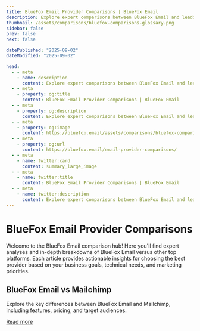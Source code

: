 ```yaml
---
title: BlueFox Email Provider Comparisons | BlueFox Email
description: Explore expert comparisons between BlueFox Email and leading email marketing platforms, covering design, infrastructure, pricing, and key features.
thumbnail: /assets/comparisons/bluefox-comparisons-glossary.png
sidebar: false
prev: false
next: false

datePublished: "2025-09-02"
dateModified: "2025-09-02"

head:
  - - meta
    - name: description
      content: Explore expert comparisons between BlueFox Email and leading email marketing platforms, covering design, infrastructure, pricing, and key features.
  - - meta
    - property: og:title
      content: BlueFox Email Provider Comparisons | BlueFox Email
  - - meta
    - property: og:description
      content: Explore expert comparisons between BlueFox Email and leading email marketing platforms, covering design, infrastructure, pricing, and key features.
  - - meta
    - property: og:image
      content: https://bluefox.email/assets/comparisons/bluefox-comparisons-glossary.png
  - - meta
    - property: og:url
      content: https://bluefox.email/email-provider-comparisons/
  - - meta
    - name: twitter:card
      content: summary_large_image
  - - meta
    - name: twitter:title
      content: BlueFox Email Provider Comparisons | BlueFox Email
  - - meta
    - name: twitter:description
      content: Explore expert comparisons between BlueFox Email and leading email marketing platforms, covering design, infrastructure, pricing, and key features.
---
```


# BlueFox Email Provider Comparisons

Welcome to the BlueFox Email comparison hub! Here you'll find expert analyses and in-depth breakdowns of BlueFox Email versus other top platforms. Each article provides actionable insights for choosing the best provider based on your business goals, technical needs, and marketing priorities.

## BlueFox Email vs Mailchimp

Explore the key differences between BlueFox Email and Mailchimp, including features, pricing, and target audiences.

[Read more](./bluefox-vs-mailchimp.md)

<style>
a[href^="/comparison/"] {
  color: #13B0EE;
  text-decoration: none;
}

a[href^="/comparison/"]:hover {
  text-decoration: underline;
  opacity: 0.9;
}
</style>
